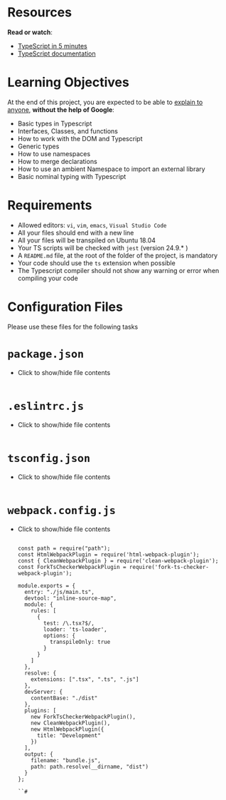 # **Resources**

**Read or watch**:

- [TypeScript in 5 minutes](https://intranet.alxswe.com/rltoken/waTSa9Mguj912pel9On57w)
- [TypeScript documentation](https://intranet.alxswe.com/rltoken/iPO8DlHCGzc1jnojLoP9HA)

# **Learning Objectives**

At the end of this project, you are expected to be able to [explain to anyone](https://intranet.alxswe.com/rltoken/PM-5MDItTT0M8Aaa2QIEyQ), **without the help of Google**:

- Basic types in Typescript
- Interfaces, Classes, and functions
- How to work with the DOM and Typescript
- Generic types
- How to use namespaces
- How to merge declarations
- How to use an ambient Namespace to import an external library
- Basic nominal typing with Typescript

# **Requirements**

- Allowed editors: `vi`, `vim`, `emacs`, `Visual Studio Code`
- All your files should end with a new line
- All your files will be transpiled on Ubuntu 18.04
- Your TS scripts will be checked with `jest` (version 24.9.* )
- A `README.md` file, at the root of the folder of the project, is mandatory
- Your code should use the `ts` extension when possible
- The Typescript compiler should not show any warning or error when compiling your code

# **Configuration Files**

Please use these files for the following tasks

# **`package.json`**

- Click to show/hide file contents
    
    ```
    
    ```
    

# **`.eslintrc.js`**

- Click to show/hide file contents
    
    ```
    
    ```
    

# **`tsconfig.json`**

- Click to show/hide file contents
    
    ```
    
    ```
    

# **`webpack.config.js`**

- Click to show/hide file contents
    
    ```
    
    const path = require("path");
    const HtmlWebpackPlugin = require('html-webpack-plugin');
    const { CleanWebpackPlugin } = require('clean-webpack-plugin');
    const ForkTsCheckerWebpackPlugin = require('fork-ts-checker-webpack-plugin');
    
    module.exports = {
      entry: "./js/main.ts",
      devtool: "inline-source-map",
      module: {
        rules: [
          {
            test: /\.tsx?$/,
            loader: 'ts-loader',
            options: {
              transpileOnly: true
            }
          }
        ]
      },
      resolve: {
        extensions: [".tsx", ".ts", ".js"]
      },
      devServer: {
        contentBase: "./dist"
      },
      plugins: [
        new ForkTsCheckerWebpackPlugin(),
        new CleanWebpackPlugin(),
        new HtmlWebpackPlugin({
          title: "Development"
        })
      ],
      output: {
        filename: "bundle.js",
        path: path.resolve(__dirname, "dist")
      }
    };
    
    ``# 
